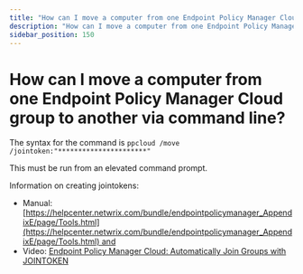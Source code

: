 ```yaml
---
title: "How can I move a computer from one Endpoint Policy Manager Cloud group to another via command line?"
description: "How can I move a computer from one Endpoint Policy Manager Cloud group to another via command line?"
sidebar_position: 150
---
```


# How can I move a computer from one Endpoint Policy Manager Cloud group to another via command line?

The syntax for the command is `ppcloud /move /jointoken:"**********************"`

This must be run from an elevated command prompt.

Information on creating jointokens:

- Manual:
  [https://helpcenter.netwrix.com/bundle/endpointpolicymanager_AppendixE/page/Tools.html](https://helpcenter.netwrix.com/bundle/endpointpolicymanager_AppendixE/page/Tools.html) and
- Video:
  [Endpoint Policy Manager Cloud: Automatically Join Groups with JOINTOKEN](/docs/endpointpolicymanager/gettingstarted/cloud/videos/upkeepanddailyuse/jointoken.md)
